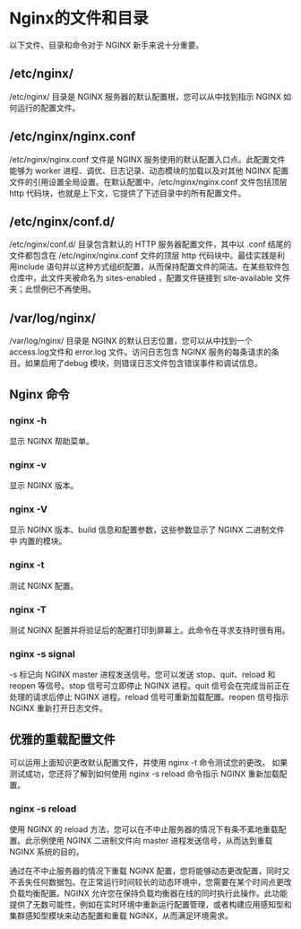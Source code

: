 # Nginx的文件和目录

以下文件、目录和命令对于 NGINX 新手来说十分重要。
## /etc/nginx/
/etc/nginx/ 目录是 NGINX 服务器的默认配置根，您可以从中找到指示 NGINX 如何运行的配置文件。
## /etc/nginx/nginx.conf
/etc/nginx/nginx.conf 文件是 NGINX 服务使用的默认配置入口点。此配置文件能够为 worker 进程、调优、日志记录、动态模块的加载以及对其他 NGINX 配置文件的引用设置全局设置。在默认配置中，/etc/nginx/nginx.conf 文件包括顶层 http 代码块，也就是上下文，它提供了下述目录中的所有配置文件。

## /etc/nginx/conf.d/
/etc/nginx/conf.d/ 目录包含默认的 HTTP 服务器配置文件，其中以 .conf 结尾的文件都包含在 /etc/nginx/nginx.conf 文件的顶层 http 代码块中。最佳实践是利用include 语句并以这种方式组织配置，从而保持配置文件的简洁。在某些软件包仓库中，此文件夹被命名为 sites-enabled ，配置文件链接到 site-available 文件夹；此惯例已不再使用。

## /var/log/nginx/
/var/log/nginx/ 目录是 NGINX 的默认日志位置，您可以从中找到一个 access.log文件和 error.log 文件。访问日志包含 NGINX 服务的每条请求的条目。如果启用了debug 模块，则错误日志文件包含错误事件和调试信息。


## Nginx 命令

### nginx -h
显示 NGINX 帮助菜单。
### nginx -v
显示 NGINX 版本。
### nginx -V
显示 NGINX 版本、build 信息和配置参数，这些参数显示了 NGINX 二进制文件中
内置的模块。
### nginx -t
测试 NGINX 配置。
### nginx -T
测试 NGINX 配置并将验证后的配置打印到屏幕上。此命令在寻求支持时很有用。
### nginx -s signal
-s 标记向 NGINX master 进程发送信号。您可以发送 stop、quit、reload 和reopen 等信号。stop 信号可立即停止 NGINX 进程。quit 信号会在完成当前正在处理的请求后停止 NGINX 进程。reload 信号可重新加载配置。reopen 信号指示NGINX 重新打开日志文件。

## 优雅的重载配置文件

可以运用上面知识更改默认配置文件，并使用 nginx -t 命令测试您的更改。
如果测试成功，您还将了解到如何使用 nginx -s reload 命令指示 NGINX 重新加载配置。

### nginx -s reload
使用 NGINX 的 reload 方法，您可以在不中止服务器的情况下有条不紊地重载配置。此示例使用 NGINX 二进制文件向 master 进程发送信号，从而达到重载 NGINX 系统的目的。

通过在不中止服务器的情况下重载 NGINX 配置，您将能够动态更改配置，同时又不丢失任何数据包。在正常运行时间较长的动态环境中，您需要在某个时间点更改负载均衡配置。NGINX 允许您在保持负载均衡器在线的同时执行此操作。此功能提供了无数可能性，例如在实时环境中重新运行配置管理，或者构建应用感知型和集群感知型模块来动态配置和重载 NGINX，从而满足环境需求。

